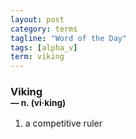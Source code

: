 ```yaml
---
layout: post
category: terms
tagline: "Word of the Day"
tags: [alpha_v]
term: viking
---
```


<h3>Viking<br/> <small>&mdash; n. (vi<span>&middot;</span>king)</small></h3>
<p><ol><li>a competitive ruler</li>
</ol></p>
